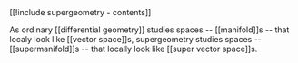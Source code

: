 <div class="rightHandSide toc">
[[!include supergeometry - contents]]
</div>


As ordinary [[differential geometry]] studies spaces -- [[manifold]]s -- that localy look like [[vector space]]s, supergeometry studies spaces -- [[supermanifold]]s -- that locally look like [[super vector space]]s.

